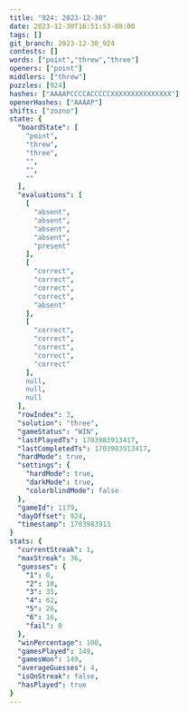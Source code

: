 ```yaml
---
title: "924: 2023-12-30"
date: 2023-12-30T16:51:53-08:00
tags: []
git_branch: 2023-12-30_924
contests: []
words: ["point","threw","three"]
openers: ["point"]
middlers: ["threw"]
puzzles: [924]
hashes: ["AAAAPCCCCACCCCCXXXXXXXXXXXXXXX"]
openerHashes: ["AAAAP"]
shifts: ["zozno"]
state: {
  "boardState": [
    "point",
    "threw",
    "three",
    "",
    "",
    ""
  ],
  "evaluations": [
    [
      "absent",
      "absent",
      "absent",
      "absent",
      "present"
    ],
    [
      "correct",
      "correct",
      "correct",
      "correct",
      "absent"
    ],
    [
      "correct",
      "correct",
      "correct",
      "correct",
      "correct"
    ],
    null,
    null,
    null
  ],
  "rowIndex": 3,
  "solution": "three",
  "gameStatus": "WIN",
  "lastPlayedTs": 1703983913417,
  "lastCompletedTs": 1703983913417,
  "hardMode": true,
  "settings": {
    "hardMode": true,
    "darkMode": true,
    "colorblindMode": false
  },
  "gameId": 1179,
  "dayOffset": 924,
  "timestamp": 1703983913
}
stats: {
  "currentStreak": 1,
  "maxStreak": 36,
  "guesses": {
    "1": 0,
    "2": 10,
    "3": 35,
    "4": 62,
    "5": 26,
    "6": 16,
    "fail": 0
  },
  "winPercentage": 100,
  "gamesPlayed": 149,
  "gamesWon": 149,
  "averageGuesses": 4,
  "isOnStreak": false,
  "hasPlayed": true
}
---
```

<!-- more -->
